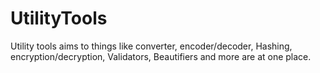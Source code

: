 # UtilityTools

Utility tools aims to things like converter, encoder/decoder, Hashing, encryption/decryption, Validators, Beautifiers and more are at one place.
